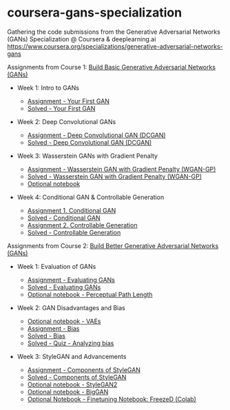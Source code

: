 # coursera-gans-specialization

Gathering the code submissions from the Generative Adversarial Networks (GANs) Specialization @ Coursera & deeplearning.ai <https://www.coursera.org/specializations/generative-adversarial-networks-gans>

Assignments from Course 1: [Build Basic Generative Adversarial Networks (GANs)](https://www.coursera.org/learn/build-basic-generative-adversarial-networks-gans/home/welcome)

- Week 1: Intro to GANs

  - [Assignment - Your First GAN](./Course1/C1W1_Your_First_GAN.ipynb)
  - [Solved - Your First GAN](Course1/C1W1_Your_First_GAN_solved.ipynb)

- Week 2: Deep Convolutional GANs

  - [Assignment - Deep Convolutional GAN (DCGAN)](./Course1/C1_W2_Assignment.ipynb)
  - [Solved - Deep Convolutional GAN (DCGAN)](Course1/C1_W2_Assignment_solved.ipynb)

- Week 3: Wasserstein GANs with Gradient Penalty

  - [Assignment - Wasserstein GAN with Gradient Penalty (WGAN-GP)](./Course1/C1W3_WGAN_GP.ipynb)
  - [Solved - Wasserstein GAN with Gradient Penalty (WGAN-GP)](./Course1/C1W3_WGAN_GP_solved.ipynb)
  - [Optional notebook](./Course1/SNGAN.ipynb)

- Week 4: Conditional GAN & Controllable Generation
  - [Assignment 1. Conditional GAN](./Course1/C1W4A_Build_a_Conditional_GAN.ipynb)
  - [Solved - Conditional GAN](./Course1/C1W4A_Build_a_Conditional_GAN_solved.ipynb)
  - [Assignment 2. Controllable Generation](./Course1/C1W4B_Controllable_Generation.ipynb)
  - [Solved - Controllable Generation](./Course1/C1W4B_Controllable_Generation_solved.ipynb)

Assignments from Course 2: [Build Better Generative Adversarial Networks (GANs)](https://www.coursera.org/learn/build-better-generative-adversarial-networks-gans/home/welcome)

- Week 1: Evaluation of GANs

  - [Assignment - Evaluating GANs](./Course2/C2W1_Assignment.ipynb)
  - [Solved - Evaluating GANs](./Course2/C2W1_Assignment_solved.ipynb)
  - [Optional notebook - Perceptual Path Length](./Course2/PPL.ipynb)

- Week 2: GAN Disadvantages and Bias

  - [Optional notebook - VAEs](./Course2/C2W2_VAE.ipynb)
  - [Assignment - Bias](./Course2/C2W2_Assignment.ipynb)
  - [Solved - Bias](./Course2/C2W2_Assignment.ipynb)
  - [Solved - Quiz - Analyzing bias](./Course2/Screenshot_2020-11-12AnalyzingBiasCoursera.png)

- Week 3: StyleGAN and Advancements

  - [Assignment - Components of StyleGAN](./Course2/C2W3_Assignment.ipynb)
  - [Solved - Components of StyleGAN](./Course2/C2W3_Assignment_solved.ipynb)
  - [Optional notebook - StyleGAN2](./Course2/StyleGAN2.ipynb)
  - [Optional notebook - BigGAN](./Course2/BigGAN.ipynb)
  - [Optional Notebook - Finetuning Notebook: FreezeD (Colab)](<https://colab.research.google.com/github/https-deeplearning-ai/GANs-Public/blob/master/C2W3_FreezeD_(Optional).ipynb>)
